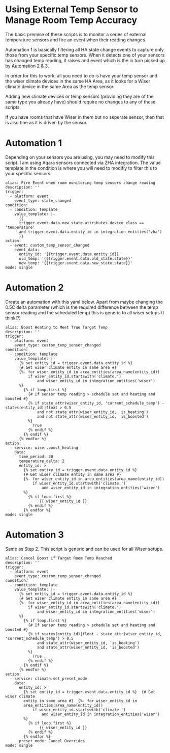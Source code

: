 # Using External Temp Sensor to Manage Room Temp Accuracy

The basic premise of these scripts is to monitor a series of external temperature sensors and fire an event when their reading changes.

Automation 1 is basically filtering all HA state change events to capture only those from your specific temp sensors.  When it detects one of your sensors has changed temp reading, it raises and event which is the in turn picked up by Automation 2 & 3.

In order for this to work, all you need to do is have your temp sensor and the wiser climate devices in the same HA Area, as it looks for a Wiser climate device in the same Area as the temp sensor.

Adding new climate devices or temp sensors (providing they are of the same type you already have) should require no changes to any of these scripts.

If you have rooms that have Wiser in them but no seperate sensor, then that is also fine as it is driven by the sensor.


# Automation 1

Depending on your sensors you are using, you may need to modify this script.  I am using Aqara sensors connected via ZHA integration.  The value template in the condition is where you will need to modifiy to filter this to your specific sensors.

```
alias: Fire Event when room monitoring temp sensors change reading
description: ''
trigger:
  - platform: event
    event_type: state_changed
condition:
  - condition: template
    value_template: |-
      {{ 
      trigger.event.data.new_state.attributes.device_class == 'temperature'
      and trigger.event.data.entity_id in integration_entities('zha')
      }}
action:
  - event: custom_temp_sensor_changed
    event_data:
      entity_id: '{{trigger.event.data.entity_id}}'
      old_temp: '{{trigger.event.data.old_state.state}}'
      new_temp: '{{trigger.event.data.new_state.state}}'
mode: single

```


# Automation 2
Create an automation with this yaml below.  Apart from maybe changing the 0.5C delta parameter (which is the required difference between the temp sensor reading and the scheduled temp) this is generic to all wiser setups (I think!?)

```
alias: Boost Heating to Meet True Target Temp
description: ''
trigger:
  - platform: event
    event_type: custom_temp_sensor_changed
condition:
  - condition: template
    value_template: |-
      {% set entity_id = trigger.event.data.entity_id %}
      {# Get wiser climate entity in same area #}
      {%- for wiser_entity_id in area_entities(area_name(entity_id))
          if wiser_entity_id.startswith('climate.') 
              and wiser_entity_id in integration_entities('wiser')
      %}
        {% if loop.first %}
          {# If sensor temp reading > schedule set and heating and boosted #}
          {% if state_attr(wiser_entity_id, 'current_schedule_temp') - states(entity_id)|float > 0.5
              and not state_attr(wiser_entity_id, 'is_heating')
              and not state_attr(wiser_entity_id, 'is_boosted')
          %}
            True
          {% endif %}
        {% endif %}
      {% endfor %}
action:
  - service: wiser.boost_heating
    data:
      time_period: 30
      temperature_delta: 2
      entity_id: >
        {% set entity_id = trigger.event.data.entity_id %}  
        {# Get wiser climate entity in same area #}  
        {%- for wiser_entity_id in area_entities(area_name(entity_id))
            if wiser_entity_id.startswith('climate.') 
                and wiser_entity_id in integration_entities('wiser')
        %}
          {% if loop.first %}
               {{ wiser_entity_id }}
          {% endif %}
        {% endfor %}
mode: single

```

# Automation 3
Same as Step 2.  This script is generic and can be used for all Wiser setups.

```
alias: Cancel Boost if Target Room Temp Reached
description: ''
trigger:
  - platform: event
    event_type: custom_temp_sensor_changed
condition:
  - condition: template
    value_template: |-
      {% set entity_id = trigger.event.data.entity_id %}
      {# Get wiser climate entity in same area #}
      {%- for wiser_entity_id in area_entities(area_name(entity_id))
          if wiser_entity_id.startswith('climate.') 
              and wiser_entity_id in integration_entities('wiser')
      %}
        {% if loop.first %}
          {# If sensor temp reading > schedule set and heating and boosted #}
          {% if states(entity_id)|float - state_attr(wiser_entity_id, 'current_schedule_temp') > 0.5
              and state_attr(wiser_entity_id, 'is_heating')
              and state_attr(wiser_entity_id, 'is_boosted')
          %}
            True
          {% endif %}
        {% endif %}
      {% endfor %}
action:
  - service: climate.set_preset_mode
    data:
      entity_id: >
        {% set entity_id = trigger.event.data.entity_id %}  {# Get wiser climate
        entity in same area #}  {%- for wiser_entity_id in
        area_entities(area_name(entity_id))
            if wiser_entity_id.startswith('climate.') 
                and wiser_entity_id in integration_entities('wiser')
        %}
          {% if loop.first %}
               {{ wiser_entity_id }}
          {% endif %}
        {% endfor %}
      preset_mode: Cancel Overrides
mode: single

```
